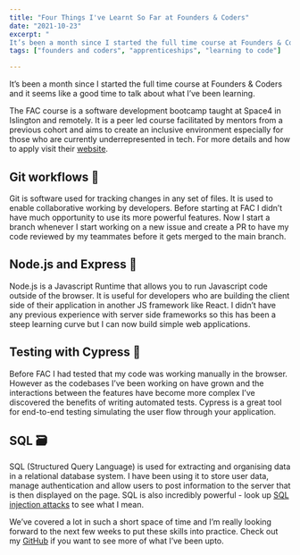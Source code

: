 ```yaml
---
title: "Four Things I've Learnt So Far at Founders & Coders"
date: "2021-10-23"
excerpt: "
It’s been a month since I started the full time course at Founders & Coders and it seems like a good time to talk about what I’ve been learning."
tags: ["founders and coders", "apprenticeships", "learning to code"]

---
```


<article>

It’s been a month since I started the full time course at Founders & Coders and it seems like a good time to talk about what I’ve been learning.

The FAC course is a software development bootcamp taught at Space4 in Islington and remotely. It is a peer led course facilitated by mentors from a previous cohort and aims to create an inclusive environment especially for those who are currently underrepresented in tech. For more details and how to apply visit their [website](https://www.foundersandcoders.com/apply/).

<h2> Git workflows 🔨 </h2>

Git is software used for tracking changes in any set of files. It is used to enable collaborative working by developers. Before starting at FAC I didn’t have much opportunity to use its more powerful features. Now I start a branch whenever I start working on a new issue and create a PR to have my code reviewed by my teammates before it gets merged to the main branch.

<h2> Node.js and Express 🚀 </h2>

Node.js is a Javascript Runtime that allows you to run Javascript code outside of the browser. It is useful for developers who are building the client side of their application in another JS framework like React. I didn’t have any previous experience with server side frameworks so this has been a steep learning curve but I can now build simple web applications.

<h2> Testing with Cypress 🧪 </h2>

Before FAC I had tested that my code was working manually in the browser. However as the codebases I’ve been working on have grown and the interactions between the features have become more complex I’ve discovered the benefits of writing automated tests. Cypress is a great tool for end-to-end testing simulating the user flow through your application.

<h2> SQL 🗃️ </h2>

SQL (Structured Query Language) is used for extracting and organising data in a relational database system. I have been using it to store user data, manage authentication and allow users to post information to the server that is then displayed on the page. SQL is also incredibly powerful - look up [SQL injection attacks](https://portswigger.net/web-security/sql-injection) to see what I mean.

We’ve covered a lot in such a short space of time and I’m really looking forward to the next few weeks to put these skills into practice. Check out my [GitHub](https://github.com/Moggach) if you want to see more of what I’ve been upto.

</article>
